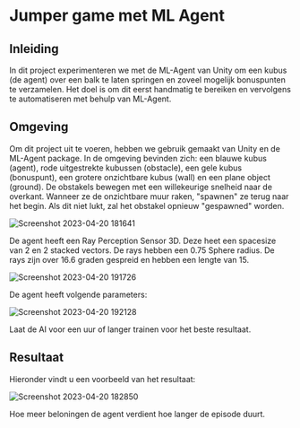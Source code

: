 # Jumper game met ML Agent

## Inleiding
In dit project experimenteren we met de ML-Agent van Unity om een kubus (de agent) over een balk te laten springen en zoveel mogelijk bonuspunten te verzamelen. Het doel is om dit eerst handmatig te bereiken en vervolgens te automatiseren met behulp van ML-Agent.

## Omgeving
Om dit project uit te voeren, hebben we gebruik gemaakt van Unity en de ML-Agent package. In de omgeving bevinden zich: een blauwe kubus (agent), rode uitgestrekte kubussen (obstacle), een gele kubus (bonuspunt), een grotere onzichtbare kubus (wall) en een plane object (ground).
De obstakels bewegen met een willekeurige snelheid naar de overkant. Wanneer ze de onzichtbare muur raken, "spawnen" ze terug naar het begin. Als dit niet lukt, zal het obstakel opnieuw "gespawned" worden.

![Screenshot 2023-04-20 181641](https://user-images.githubusercontent.com/38139170/233451877-43a81f8b-24c3-42c4-9ba8-9f0e4ba8bb80.png)

De agent heeft een Ray Perception Sensor 3D. Deze heet een spacesize van 2 en 2 stacked vectors. De rays hebben een 0.75 Sphere radius. De rays zijn over 16.6 graden gespreid en hebben een lengte van 15.

![Screenshot 2023-04-20 191726](https://user-images.githubusercontent.com/38139170/233453117-92e62f6a-bb8f-4d8f-969c-993986d667a7.png)

De agent heeft volgende parameters: 

![Screenshot 2023-04-20 192128](https://user-images.githubusercontent.com/38139170/233453179-a4e7a8f7-3f12-42e2-9217-4017a1f45617.png)

Laat de AI voor een uur of langer trainen voor het beste resultaat.

## Resultaat
Hieronder vindt u een voorbeeld van het resultaat:

![Screenshot 2023-04-20 182850](https://user-images.githubusercontent.com/38139170/233453402-bd44939d-def4-4fb1-84c9-10377c58427b.png)

Hoe meer beloningen de agent verdient hoe langer de episode duurt.
